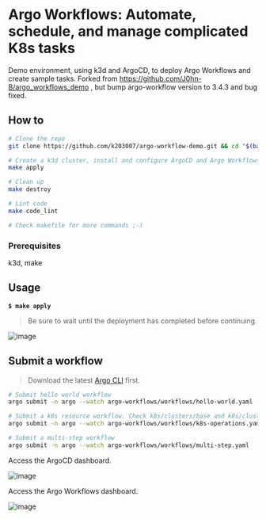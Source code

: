 # Argo Workflows: Automate, schedule, and manage complicated K8s tasks

Demo environment, using k3d and ArgoCD, to deploy Argo Workflows and create sample tasks.
Forked from https://github.com/J0hn-B/argo_workflows_demo , but bump argo-workflow version to 3.4.3 and bug fixed.

## How to

```bash
# Clone the repo
git clone https://github.com/k203007/argo-workflow-demo.git && cd "$(basename "$_" .git)"
```

```bash
# Create a k3d cluster, install and configure ArgoCD and Argo Workflows.
make apply

# Clean up
make destroy

# Lint code
make code_lint

# Check makefile for more commands ;-)
```

### Prerequisites

k3d, make

## Usage

**`$ make apply`**

> Be sure to wait until the deployment has completed before continuing.

![image](https://user-images.githubusercontent.com/40946247/151710307-8cdd8aa2-cc53-4171-89de-67c366012f90.png)

## Submit a workflow

> Download the latest [Argo CLI](https://github.com/argoproj/argo-workflows/releases) first.

```bash
# Submit hello world workflow
argo submit -n argo --watch argo-workflows/workflows/hello-world.yaml

# Submit a k8s resource workflow. Check k8s/clusters/base and k8s/clusters/overlays/dev for information related to the k8s Service Account used by Argo Workflows.
argo submit -n argo --watch argo-workflows/workflows/k8s-operations.yaml

# Submit a multi-step workflow
argo submit -n argo --watch argo-workflows/workflows/multi-step.yaml
```

Access the ArgoCD dashboard.

![image](https://user-images.githubusercontent.com/40946247/151710341-04fbe532-b350-46f2-a060-0b198588bd15.png)

Access the Argo Workflows dashboard.

![image](https://user-images.githubusercontent.com/40946247/151710364-3f71d43b-931b-476f-8de6-0fdce6040d4c.png)
